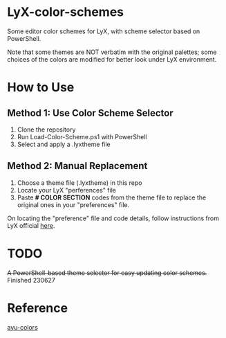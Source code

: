 # LyX-color-schemes
 Some editor color schemes for LyX, with scheme selector based on PowerShell.
 
 Note that some themes are NOT verbatim with the original palettes; some choices of the colors are modified for better look under LyX environment.
 
# How to Use

## Method 1: Use Color Scheme Selector
1. Clone the repository
2. Run Load-Color-Scheme.ps1 with PowerShell
3. Select and apply a .lyxtheme file

## Method 2: Manual Replacement
1. Choose a theme file (.lyxtheme) in this repo
2. Locate your LyX "perferences" file 
3. Paste **# COLOR SECTION** codes from the theme file to replace the original ones in your "preferences" file.

On locating the "preference" file and code details, follow instructions from LyX official [here](https://wiki.lyx.org/Tips/ColorSchemes). 

# TODO
~~A PowerShell-based theme selector for easy updating color schemes.~~ Finished 230627
# Reference
[ayu-colors](https://github.com/ayu-theme/ayu-colors)
